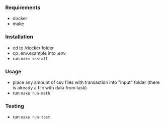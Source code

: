 ### Requirements
 - docker
 - make

### Installation
 - cd to /docker folder
 - cp .env.example into .env
 - run `make install`

### Usage
 - place any amount of csv files with transaction into "input" folder (there is already a file with data from task)
 - run `make run-math`

### Testing
 - run `make run-test`